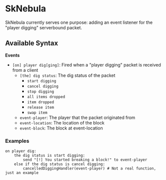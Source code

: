 # SkNebula

SkNebula currently serves one purpose: adding an event listener for the "player digging" serverbound packet.

## Available Syntax
**Events**
- `[on] player dig[ging]`: Fired when a "player digging" packet is received from a client
    - `[the] dig status`: The dig status of the packet
      - `start digging`
      - `cancel digging`
      - `stop digging`
      - `all items dropped`
      - `item dropped`
      - `release item`
      - `swap item`
    - `event-player`: The player that the packet originated from
    - `event-location`: The location of the block
    - `event-block`: The block at event-location
    
### Examples
```
on player dig:
    the dig status is start digging:
        send "[!] You started breaking a block!" to event-player
    else if the dig status is cancel digging:
        cancelledDiggingHandler(event-player) # Not a real function, just an example
```